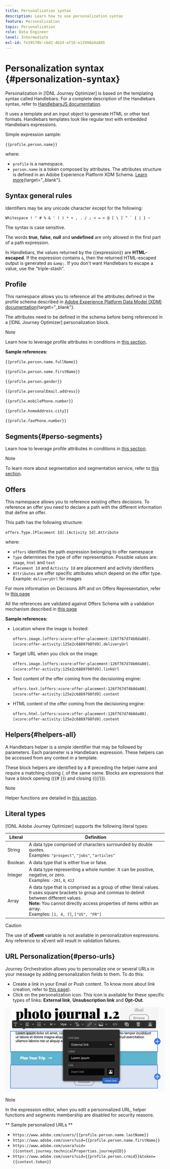 ```yaml
---
title: Personalization syntax
description: Learn how to use personalization syntax
feature: Personalization
topic: Personalization
role: Data Engineer
level: Intermediate
exl-id: fe39570b-cbd2-4b24-af10-e12990a9a885
---
```

# Personalization syntax {#personalization-syntax}

Personalization in [!DNL Journey Optimizer] is based on the templating syntax called Handlebars.
For a complete description of the Handlebars syntax, refer to [HandlebarsJS documentation](https://handlebarsjs.com/).

It uses a template and an input object to generate HTML or other text formats. Handlebars templates look like regular text with embedded Handlebars expressions.

Simple expression sample: 

`{{profile.person.name}}`

where:

* `profile` is a namespace.
* `person.name` is a token composed by attributes. The attributes structure is defined in an Adobe Experience Platform XDM Schema. [Learn more](https://experienceleague.adobe.com/docs/experience-platform/xdm/home.html){target="_blank"}.

## Syntax general rules

Identifiers may be any unicode character except for the following: 

```
Whitespace ! " # % & ' ( ) * + , . / ; < = > @ [ \ ] ^ ` { | } ~
```

The syntax is case sensitive.

The words **true**, **false**, **null** and **undefined** are only allowed in the first part of a path expression.

In Handlebars, the values returned by the {{expression}} are **HTML-escaped**. If the expression contains `&`, then the returned HTML-escaped output is generated as `&amp;`. If you don't want Handlebars to escape a value, use the "triple-stash".

## Profile

This namespace allows you to reference all the attributes defined in the profile schema described in [Adobe Experience Platform Data Model (XDM) documentation](https://experienceleague.adobe.com/docs/experience-platform/xdm/home.html){target="_blank"}.

The attributes need to be defined in the schema before being referenced in a [!DNL Journey Optimizer] personalization block.

>[!NOTE]
>
>Learn how to leverage profile attributes in conditions in [this section](functions/helpers.md#if-function).

**Sample references:**

`{{profile.person.name.fullName}}`

`{{profile.person.name.firstName}}`

`{{profile.person.gender}}`

`{{profile.personalEmail.address}}`

`{{profile.mobilePhone.number}}`

`{{profile.homeAddress.city}}`

`{{profile.faxPhone.number}}`

## Segments{#perso-segments}

Learn how to leverage profile attributes in conditions in [this section](functions/helpers.md#if-function).

>[!NOTE]
>To learn more about segmentation and segmentation service, refer to [this section](../segment/about-segments.md).
>

## Offers

This namespace allows you to reference existing offers decisions.
To reference an offer you need to declare a path with the different information that define an offer.

This path has the following structure:

`offers.Type.[Placement Id].[Activity Id].Attribute`

where:

* `offers` identifies the path expression belonging to offer namespace
* `Type`  determines the type of offer representation. Possible values are: `image`, `html` and `text`
* `Placement Id` and `Activity Id` are placement and activity identifiers
* `Attributes` are offer specific attributes which depend on the offer type. Example: `deliveryUrl` for images

For more information on Decisions API and on Offers Representation, refer to [this page](../../using/offers/api-reference/decisions-api/deliver-offers.md)

All the references are validated against Offers Schema with a validation mechanism described in [this page](personalization-validation.md)

**Sample references:**

* Location where the image is hosted:

    `offers.image.[offers:xcore:offer-placement:126f767d74b0da80].[xcore:offer-activity:125e2c6889798fd9].deliveryUrl`

* Target URL when you click on the image:

    `offers.image.[offers:xcore:offer-placement:126f767d74b0da80].[xcore:offer-activity:125e2c6889798fd9].linkUrl`

* Text content of the offer coming from the decisioning engine:

    `offers.text.[offers:xcore:offer-placement:126f767d74b0da80].[xcore:offer-activity:125e2c6889798fd9].content`

* HTML content of the offer coming from the decisioning engine:

    `offers.html.[offers:xcore:offer-placement:126f767d74b0da80].[xcore:offer-activity:125e2c6889798fd9].content`


## Helpers{#helpers-all}

A Handlebars helper is a simple identifier that may be followed by parameters.
Each parameter is a Handlebars expression. These helpers can be accessed from any context in a template.

These block helpers are identified by a # preceding the helper name and require a matching closing /, of the same name. 
Blocks are expressions that have a block opening ({{# }}) and closing ({{/}}).


>[!NOTE]
>
>Helper functions are detailed in [this section](functions/helpers.md).
>

## Literal types

[!DNL Adobe Journey Optimizer] supports the following literal types:

| Literal | Definition |
| ------- | ---------- |
| String | A data type comprised of characters surrounded by double quotes. <br>Examples: `"prospect"`, `"jobs"`, `"articles"` |
| Boolean | A data type that is either true or false.|
| Integer | A data type representing a whole number. It can be positive, negative, or zero. <br>Examples: `-201`, `0`, `412` |
| Array | A data type that is comprised as a group of other literal values. It uses square brackets to group and commas to delimit between different values. <br> **Note:** You cannot directly access properties of items within an array. <br> Examples: `[1, 4, 7]`, `["US", "FR"]` |  

>[!CAUTION]
>
>The use of **xEvent** variable is not available in personalization expressions. Any reference to xEvent will result in validation failures.

## URL Personalization{#perso-urls}

Journey Orchestration allows you to personalize one or several URLs in your message by adding personalization fields to them. To do this:

* Create a link in your Email or Push content. To know more about link creation, refer to [this page](../message-tracking#insert-links)).
* Click on the personalization icon. This icon is available for these specific types of links: **External link**, **Unsubscription link** and **Opt-Out**.

![](assets/perso-url.png)

>[!NOTE]
>
>In the expression editor, when you edit a personnalized URL, helper functions and segments membership are disabled for security reasons.
>

** Sample personalized URLs **

* `https://www.adobe.com/users/{{profile.person.name.lastName}}` 
* `https://www.adobe.com/users?uid={{profile.person.name.firstName}}`
* `https://www.adobe.com/usera?uid={{context.journey.technicalProperties.journeyUID}}`
* `https://www.adobe.com/users?uid={{profile.person.crmid}}&token={{context.token}}`

